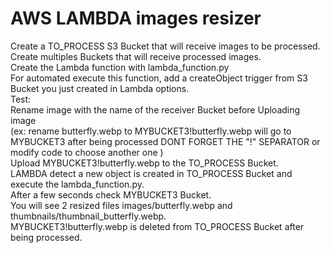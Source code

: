 # AWS LAMBDA images resizer
  Create a TO_PROCESS S3 Bucket that will receive images to be processed.  
  Create multiples Buckets that will receive processed images.  
  Create the Lambda function with lambda_function.py  
  For automated execute this function, add a createObject trigger from S3 Bucket you just created in Lambda options.  
  Test:  
  	Rename image with the name of the receiver Bucket before Uploading image  
    (ex: rename butterfly.webp to MYBUCKET3!butterfly.webp will go to MYBUCKET3 after being processed DONT FORGET THE "!" SEPARATOR or modify code to choose another one )  
    Upload MYBUCKET3!butterfly.webp to the TO_PROCESS Bucket.  
    LAMBDA detect a new object is created in TO_PROCESS Bucket and execute the lambda_function.py.  
    After a few seconds check MYBUCKET3 Bucket.  
    You will see 2 resized files images/butterfly.webp and thumbnails/thumbnail_butterfly.webp.  
    MYBUCKET3!butterfly.webp is deleted from TO_PROCESS Bucket after being processed.  

